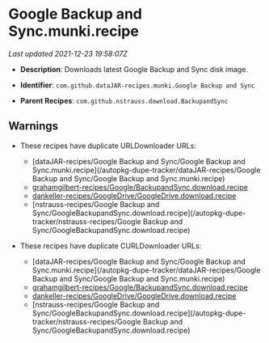# Google Backup and Sync.munki.recipe

_Last updated 2021-12-23 19:58:07Z_

- **Description**: Downloads latest Google Backup and Sync disk image.

- **Identifier**: `com.github.dataJAR-recipes.munki.Google Backup and Sync`

- **Parent Recipes**: `com.github.nstrauss.download.BackupandSync`

## Warnings

- These recipes have duplicate URLDownloader URLs:
    - [dataJAR-recipes/Google Backup and Sync/Google Backup and Sync.munki.recipe](/autopkg-dupe-tracker/dataJAR-recipes/Google Backup and Sync/Google Backup and Sync.munki.recipe)
    - [grahamgilbert-recipes/Google/BackupandSync.download.recipe](/autopkg-dupe-tracker/grahamgilbert-recipes/Google/BackupandSync.download.recipe)
    - [dankeller-recipes/GoogleDrive/GoogleDrive.download.recipe](/autopkg-dupe-tracker/dankeller-recipes/GoogleDrive/GoogleDrive.download.recipe)
    - [nstrauss-recipes/Google Backup and Sync/GoogleBackupandSync.download.recipe](/autopkg-dupe-tracker/nstrauss-recipes/Google Backup and Sync/GoogleBackupandSync.download.recipe)

- These recipes have duplicate CURLDownloader URLs:
    - [dataJAR-recipes/Google Backup and Sync/Google Backup and Sync.munki.recipe](/autopkg-dupe-tracker/dataJAR-recipes/Google Backup and Sync/Google Backup and Sync.munki.recipe)
    - [grahamgilbert-recipes/Google/BackupandSync.download.recipe](/autopkg-dupe-tracker/grahamgilbert-recipes/Google/BackupandSync.download.recipe)
    - [dankeller-recipes/GoogleDrive/GoogleDrive.download.recipe](/autopkg-dupe-tracker/dankeller-recipes/GoogleDrive/GoogleDrive.download.recipe)
    - [nstrauss-recipes/Google Backup and Sync/GoogleBackupandSync.download.recipe](/autopkg-dupe-tracker/nstrauss-recipes/Google Backup and Sync/GoogleBackupandSync.download.recipe)